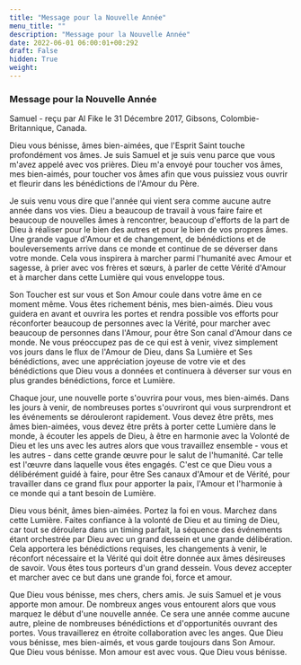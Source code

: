 ```yaml
---
title: "Message pour la Nouvelle Année"
menu_title: ""
description: "Message pour la Nouvelle Année"
date: 2022-06-01 06:00:01+00:292
draft: False
hidden: True
weight:
---
```

### Message pour la Nouvelle Année

Samuel - reçu par Al Fike le 31 Décembre 2017, Gibsons, Colombie-Britannique, Canada.

Dieu vous bénisse, âmes bien-aimées, que l'Esprit Saint touche profondément vos âmes. Je suis Samuel et je suis venu parce que vous m'avez appelé avec vos prières. Dieu m'a envoyé pour toucher vos âmes, mes bien-aimés, pour toucher vos âmes afin que vous puissiez vous ouvrir et fleurir dans les bénédictions de l'Amour du Père.

Je suis venu vous dire que l'année qui vient sera comme aucune autre année dans vos vies. Dieu a beaucoup de travail à vous faire faire et beaucoup de nouvelles âmes à rencontrer, beaucoup d'efforts de la part de Dieu à réaliser pour le bien des autres et pour le bien de vos propres âmes. Une grande vague d'Amour et de changement, de bénédictions et de bouleversements arrive dans ce monde et continue de se déverser dans votre monde. Cela vous inspirera à marcher parmi l'humanité avec Amour et sagesse, à prier avec vos frères et sœurs, à parler de cette Vérité d'Amour et à marcher dans cette Lumière qui vous enveloppe tous.

Son Toucher est sur vous et Son Amour coule dans votre âme en ce moment même. Vous êtes richement bénis, mes bien-aimés. Dieu vous guidera en avant et ouvrira les portes et rendra possible vos efforts pour réconforter beaucoup de personnes avec la Vérité, pour marcher avec beaucoup de personnes dans l'Amour, pour être Son canal d'Amour dans ce monde. Ne vous préoccupez pas de ce qui est à venir, vivez simplement vos jours dans le flux de l'Amour de Dieu, dans Sa Lumière et Ses bénédictions, avec une appréciation joyeuse de votre vie et des bénédictions que Dieu vous a données et continuera à déverser sur vous en plus grandes bénédictions, force et Lumière.

Chaque jour, une nouvelle porte s'ouvrira pour vous, mes bien-aimés. Dans les jours à venir, de nombreuses portes s'ouvriront qui vous surprendront et les événements se dérouleront rapidement. Vous devez être prêts, mes âmes bien-aimées, vous devez être prêts à porter cette Lumière dans le monde, à écouter les appels de Dieu, à être en harmonie avec la Volonté de Dieu et les uns avec les autres alors que vous travaillez ensemble - vous et les autres - dans cette grande œuvre pour le salut de l'humanité. Car telle est l'œuvre dans laquelle vous êtes engagés. C'est ce que Dieu vous a délibérément guidé à faire, pour être Ses canaux d'Amour et de Vérité, pour travailler dans ce grand flux pour apporter la paix, l'Amour et l'harmonie à ce monde qui a tant besoin de Lumière.

Dieu vous bénit, âmes bien-aimées. Portez la foi en vous. Marchez dans cette Lumière. Faites confiance à la volonté de Dieu et au timing de Dieu, car tout se déroulera dans un timing parfait, la séquence des événements étant orchestrée par Dieu avec un grand dessein et une grande délibération. Cela apportera les bénédictions requises, les changements à venir, le réconfort nécessaire et la Vérité qui doit être donnée aux âmes désireuses de savoir. Vous êtes tous porteurs d'un grand dessein. Vous devez accepter et marcher avec ce but dans une grande foi, force et amour.

Que Dieu vous bénisse, mes chers, chers amis. Je suis Samuel et je vous apporte mon amour. De nombreux anges vous entourent alors que vous marquez le début d'une nouvelle année. Ce sera une année comme aucune autre, pleine de nombreuses bénédictions et d'opportunités ouvrant des portes. Vous travaillerez en étroite collaboration avec les anges. Que Dieu vous bénisse, mes bien-aimés, et vous garde toujours dans Son Amour. Que Dieu vous bénisse. Mon amour est avec vous. Que Dieu vous bénisse.
